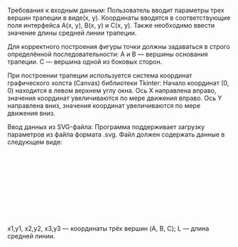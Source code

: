 Требования к входным данным:
Пользователь вводит параметры трех вершин трапеции в виде(x, y). 
Координаты вводятся в соответствующие поля интерфейса A(x, y), B(x, y) и C(x, y).
Также необходимо ввести значение длины средней линии трапеции.

Для корректного построения фигуры точки должны задаваться в строго определённой последовательности:
A и B — вершины основания трапеции.
C — вершина одной из боковых сторон.

При построении трапеции используется система координат графического холста (Canvas) библиотеки Tkinter:
Начало координат (0, 0) находится в левом верхнем углу окна.
Ось X направлена вправо, значения координат увеличиваются по мере движения вправо.
Ось Y направлена вниз, значения координат увеличиваются по мере движения вниз.

Ввод данных из SVG-файла:
Программа поддерживает загрузку параметров из файла формата .svg.
Файл должен содержать данные в следующем виде:
<pre>
<svg>
x1,y1 x2,y2 x3,y3
L
</svg>
</pre>
x1,y1, x2,y2, x3,y3 — координаты трёх вершин (A, B, C);
L — длина средней линии.
